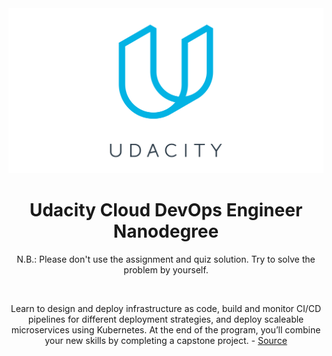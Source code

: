<div align="center">
    <img src="./Udacity.png">
    <h1>Udacity Cloud DevOps Engineer Nanodegree</h1>
    <p>N.B.: Please don't use the assignment and quiz solution. Try to solve the problem by yourself.</p><br/>
    <p>Learn to design and deploy infrastructure as code, build and monitor CI/CD pipelines for different deployment strategies, and deploy scaleable microservices using Kubernetes. At the end of the program, you’ll combine your new skills by completing a capstone project. - <a href="https://www.udacity.com/course/cloud-dev-ops-nanodegree--nd9991">Source</a></p>
</div>